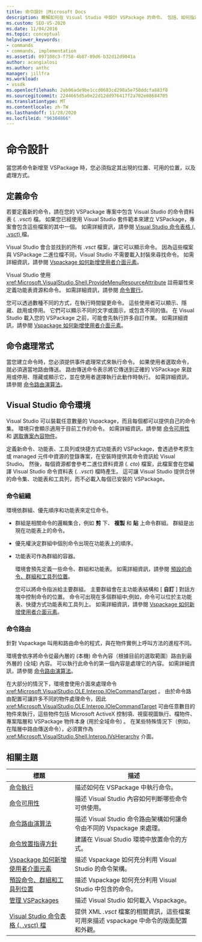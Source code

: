```yaml
---
title: 命令設計 |Microsoft Docs
description: 瞭解如何在 Visual Studio 中設計 VSPackage 的命令。 包括、如何指定出現的位置、可用的位置，以及處理方式。
ms.custom: SEO-VS-2020
ms.date: 11/04/2016
ms.topic: conceptual
helpviewer_keywords:
- commands
- commands, implementation
ms.assetid: 097108c3-f758-4b87-89d6-b32d12d9041a
author: acangialosi
ms.author: anthc
manager: jillfra
ms.workload:
- vssdk
ms.openlocfilehash: 2ab06ade9be1ccd0683cd298a5e758ddcfa883f8
ms.sourcegitcommit: 2244665d5a0e22d12dd976417f2a782e68684705
ms.translationtype: MT
ms.contentlocale: zh-TW
ms.lasthandoff: 11/28/2020
ms.locfileid: "96304866"
---
```

# <a name="command-design"></a>命令設計
當您將命令新增至 VSPackage 時，您必須指定其出現的位置、可用的位置，以及處理方式。

## <a name="define-commands"></a>定義命令
 若要定義新的命令，請在您的 VSPackage 專案中包含 Visual Studio 的命令資料表 (*. .vsct*) 檔。 如果您已經使用 Visual Studio 套件範本來建立 VSPackage，專案會包含這些檔案的其中一個。 如需詳細資訊，請參閱 [Visual Studio 命令表格 (. .vsct) ](../../extensibility/internals/visual-studio-command-table-dot-vsct-files.md)檔。

 Visual Studio 會合並找到的所有 *.vsct* 檔案，讓它可以顯示命令。 因為這些檔案與 VSPackage 二進位檔不同，Visual Studio 不需要載入封裝來尋找命令。 如需詳細資訊，請參閱 [Vspackage 如何新增使用者介面元素](../../extensibility/internals/how-vspackages-add-user-interface-elements.md)。

 Visual Studio 使用 <xref:Microsoft.VisualStudio.Shell.ProvideMenuResourceAttribute> 註冊屬性來定義功能表資源和命令。 如需詳細資訊，請參閱 [命令實行](../../extensibility/internals/command-implementation.md)。

 您可以透過數種不同的方式，在執行時間變更命令。 這些使用者可以顯示、隱藏、啟用或停用。 它們可以顯示不同的文字或圖示，或包含不同的值。 在 Visual Studio 載入您的 VSPackage 之前，可能會先執行許多自訂作業。 如需詳細資訊，請參閱 [Vspackage 如何新增使用者介面元素](../../extensibility/internals/how-vspackages-add-user-interface-elements.md)。

## <a name="command-handlers"></a>命令處理常式
 當您建立命令時，您必須提供事件處理常式來執行命令。 如果使用者選取命令，就必須適當地路由傳送。 路由傳送命令表示將它傳送到正確的 VSPackage 來啟用或停用、隱藏或顯示它，並在使用者選擇執行此動作時執行。 如需詳細資訊，請參閱 [命令路由演算法](../../extensibility/internals/command-routing-algorithm.md)。

## <a name="visual-studio-command-environment"></a>Visual Studio 命令環境
 Visual Studio 可以裝載任意數量的 Vspackage，而且每個都可以提供自己的命令集。 環境只會顯示適用于目前工作的命令。 如需詳細資訊，請參閱 [命令可用性](../../extensibility/internals/command-availability.md) 和 [選取專案內容物件](../../extensibility/internals/selection-context-objects.md)。

 定義新命令、功能表、工具列或快捷方式功能表的 VSPackage，會透過參考原生或 managed 元件中資源的登錄專案，在安裝時提供其命令資訊給 Visual Studio。 然後，每個資源都會參考二進位資料資源 (*. cto*) 檔案，此檔案會在您編譯 Visual Studio 命令資料表 (*. .vsct*) 檔時產生。 這可讓 Visual Studio 提供合併的命令集、功能表和工具列，而不必載入每個已安裝的 VSPackage。

### <a name="command-organization"></a>命令組織
 環境依群組、優先順序和功能表來定位命令。

- 群組是相關命令的邏輯集合，例如 **剪** 下、 **複製** 和 **貼** 上命令群組。 群組是出現在功能表上的命令。

- 優先權決定群組中個別命令出現在功能表上的順序。

- 功能表可作為群組的容器。

  環境會預先定義一些命令、群組和功能表。 如需詳細資訊，請參閱 [預設的命令、群組和工具列位置](../../extensibility/internals/default-command-group-and-toolbar-placement.md)。

  您可以將命令指派給主要群組。 主要群組會在主功能表結構和 [ **自訂** ] 對話方塊中控制命令的位置。 命令可出現在多個群組中;例如，命令可以位於主功能表、快捷方式功能表和工具列上。 如需詳細資訊，請參閱 [Vspackage 如何新增使用者介面元素](../../extensibility/internals/how-vspackages-add-user-interface-elements.md)。

### <a name="command-routing"></a>命令路由
 針對 Vspackage 叫用和路由命令的程式，與在物件實例上呼叫方法的進程不同。

 環境會依序將命令從最內層的 (本機) 命令內容（根據目前的選取範圍）路由到最外層的 (全域) 內容。 可以執行此命令的第一個內容是處理它的內容。 如需詳細資訊，請參閱 [命令路由演算法](../../extensibility/internals/command-routing-algorithm.md)。

 在大部分的情況下，環境會使用介面來處理命令 <xref:Microsoft.VisualStudio.OLE.Interop.IOleCommandTarget> 。 由於命令路由配置可讓許多不同的物件處理命令，因此 <xref:Microsoft.VisualStudio.OLE.Interop.IOleCommandTarget> 可由任意數目的物件來執行，這些物件包括 Microsoft ActiveX 控制項、視窗視圖執行、檔物件、專案階層和 VSPackage 物件本身 (用於全域命令) 。 在某些特殊情況下（例如，在階層中路由傳送命令），必須實作為 <xref:Microsoft.VisualStudio.Shell.Interop.IVsHierarchy> 介面。

## <a name="related-topics"></a>相關主題

|標題|描述|
|-----------|-----------------|
|[命令執行](../../extensibility/internals/command-implementation.md)|描述如何在 VSPackage 中執行命令。|
|[命令可用性](../../extensibility/internals/command-availability.md)|描述 Visual Studio 內容如何判斷哪些命令可供使用。|
|[命令路由演算法](../../extensibility/internals/command-routing-algorithm.md)|描述 Visual Studio 命令路由架構如何讓命令由不同的 Vspackage 來處理。|
|[命令放置指導方針](../../extensibility/internals/command-placement-guidelines.md)|建議在 Visual Studio 環境中放置命令的方式。|
|[Vspackage 如何新增使用者介面元素](../../extensibility/internals/how-vspackages-add-user-interface-elements.md)|描述 Vspackage 如何充分利用 Visual Studio 的命令架構。|
|[預設命令、群組和工具列位置](../../extensibility/internals/default-command-group-and-toolbar-placement.md)|描述 Vspackage 如何充分利用 Visual Studio 中包含的命令。|
|[管理 VSPackages](../../extensibility/managing-vspackages.md)|描述 Visual Studio 如何載入 Vspackage。|
|[Visual Studio 命令表格 (. .vsct) 檔](../../extensibility/internals/visual-studio-command-table-dot-vsct-files.md)|提供 XML *.vsct* 檔案的相關資訊，這些檔案可用來描述 vspackage 中命令的版面配置和外觀。|

